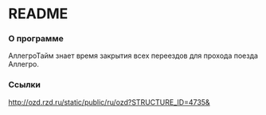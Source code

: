 # README #

### О программе ###

АллегроТайм знает время закрытия всех переездов для прохода поезда Аллегро.

### Ссылки

http://ozd.rzd.ru/static/public/ru/ozd?STRUCTURE_ID=4735&
